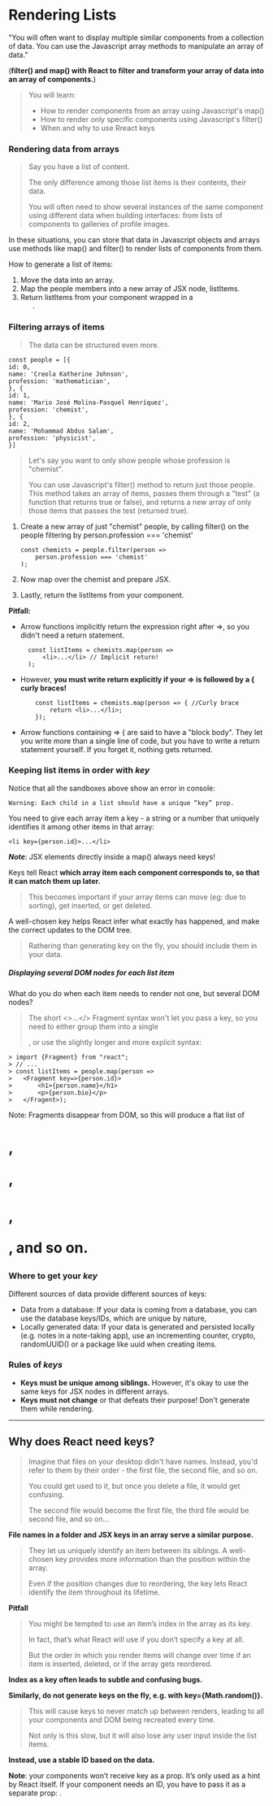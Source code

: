# Rendering Lists

"You will often want to display multiple similar components from a collection of data. You can use the Javascript array methods to manipulate an array of data."

(**filter() and map() with React to filter and transform your array of data into an array of components.**)

> You will learn:
>
> - How to render components from an array using Javascript's map()
> - How to render only specific components using Javascript's filter()
> - When and why to use Rreact keys

### Rendering data from arrays

> Say you have a list of content.
>
> The only difference among those list items is their contents, their data.
>
> You will often need to show several instances of the same component using different data when building interfaces: from lists of components to galleries of profile images.

In these situations, you can store that data in Javascript objects and arrays use methods like map() and filter() to render lists of components from them.

How to generate a list of items:

1. Move the data into an array.
2. Map the people members into a new array of JSX node, listItems.
3. Return listItems from your component wrapped in a <ul>.

### Filtering arrays of items

> The data can be structured even more.

    const people = [{
    id: 0,
    name: 'Creola Katherine Johnson',
    profession: 'mathematician',
    }, {
    id: 1,
    name: 'Mario José Molina-Pasquel Henríquez',
    profession: 'chemist',
    }, {
    id: 2,
    name: 'Mohammad Abdus Salam',
    profession: 'physicist',
    }]

> Let's say you want to only show people whose profession is "chemist".
>
> You can use Javascript's filter() method to return just those people. This method takes an array of items, passes them through a "test" (a function that returns true or false), and returns a new array of only those items that passes the test (returned true).

1.  Create a new array of just "chemist" people, by calling filter() on the people filtering by person.profession === 'chemist'

        const chemists = people.filter(person =>
            person.profession === 'chemist'
        );

2.  Now map over the chemist and prepare JSX.
3.  Lastly, return the listItems from your component.

**Pitfall:**

- Arrow functions implicitly return the expression right after =>, so you didn't need a return statement.

        const listItems = chemists.map(person =>
            <li>...</li> // Implicit return!
        );

- However, **you must write return explicitly if your => is followed by a { curly braces!**

          const listItems = chemists.map(person => { //Curly brace
              return <li>...</li>;
          });

- Arrow functions containing => { are said to have a "block body". They let you write more than a single line of code, but you have to write a return statement yourself. If you forget it, nothing gets returned.

### Keeping list items in order with _key_

Notice that all the sandboxes above show an error in console:

    Warning: Each child in a list should have a unique “key” prop.

You need to give each array item a key - a string or a number that uniquely identifies it among other items in that array:

    <li key={person.id}>...</li>

**_Note_**: JSX elements directly inside a map() always need keys!

Keys tell React **which array item each component corresponds to, so that it can match them up later.**

> This becomes important if your array items can move (eg: due to sorting), get inserted, or get deleted.

A well-chosen key helps React infer what exactly has happened, and make the correct updates to the DOM tree.

> Rathering than generating key on the fly, you should include them in your data.

##### Displaying several DOM nodes for each list item

What do you do when each item needs to render not one, but several DOM nodes?

> The short <>...</> Fragment syntax won't let you pass a key, so you need to either group them into a single <div>, or use the slightly longer and more explicit <Fragment> syntax:

    > import {Fragment} from "react";
    > // ...
    > const listItems = people.map(person =>
    >   <Fragment key=>{person.id}>
    >       <h1>{person.name}</h1>
    >       <p>{person.bio}</p>
    >   </Fragent>);

Note: Fragments disappear from DOM, so this will produce a flat list of <h1>, <p>, <h1>, <p>, and so on.

### Where to get your _key_

Different sources of data provide different sources of keys:

- Data from a database:
  If your data is coming from a database, you can use the database keys/IDs, which are unique by nature,
- Locally generated data:
  If your data is generated and persisted locally (e.g. notes in a note-taking app), use an incrementing counter, crypto, randomUUID() or a package like uuid when creating items.

### Rules of _keys_

- **Keys must be unique among siblings.**
  However, it's okay to use the same keys for JSX nodes in different arrays.
- **Keys must not change** or that defeats their purpose! Don't generate them while rendering.

---

## Why does React need keys?

> Imagine that files on your desktop didn't have names. Instead, you'd refer to them by their order - the first file, the second file, and so on.
>
> You could get used to it, but once you delete a file, it would get confusing.
>
> The second file would become the first file, the third file would be second file, and so on...

**File names in a folder and JSX keys in an array serve a similar purpose.**

> They let us uniquely identify an item between its siblings. A well-chosen key provides more information than the position within the array.
>
> Even if the position changes due to reordering, the key lets React identify the item throughout its lifetime.

**Pitfall**

> You might be tempted to use an item’s index in the array as its key.
>
> In fact, that’s what React will use if you don’t specify a key at all.
>
> But the order in which you render items will change over time if an item is inserted, deleted, or if the array gets reordered.

**Index as a key often leads to subtle and confusing bugs.**

**Similarly, do not generate keys on the fly, e.g. with key={Math.random()}.**

> This will cause keys to never match up between renders, leading to all your components and DOM being recreated every time.
>
> Not only is this slow, but it will also lose any user input inside the list items.

**Instead, use a stable ID based on the data.**

**Note**: your components won’t receive key as a prop. It’s only used as a hint by React itself. If your component needs an ID, you have to pass it as a separate prop: <Profile key={id} userId={id} />.
